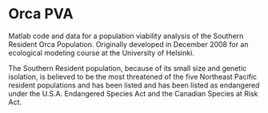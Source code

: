 # Orca PVA
Matlab code and data for a population viability analysis of the Southern Resident Orca Population. Originally developed in December 2008 for an ecological modeling course at the University of Helsinki.

The Southern Resident population, because of its small size and genetic isolation, is believed to be the most threatened of the five Northeast Pacific resident populations and has been listed and has been listed as endangered under the U.S.A. Endangered Species Act and the Canadian Species at Risk Act.

